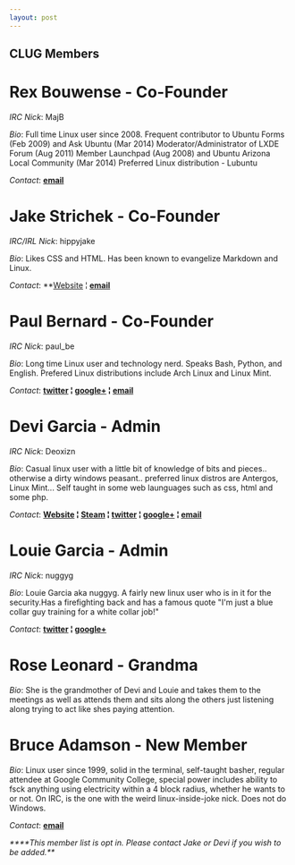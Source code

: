 ```yaml
---
layout: post
---
```


## **CLUG Members**

# **Rex Bouwense** - Co-Founder

*IRC Nick*:  MajB

*Bio*: Full time Linux user since 2008\. Frequent contributor to Ubuntu Forms (Feb 2009) and Ask Ubuntu (Mar 2014) Moderator/Administrator of LXDE Forum (Aug 2011) Member Launchpad (Aug 2008) and Ubuntu Arizona Local Community (Mar 2014) Preferred Linux distribution - Lubuntu

*Contact*:   **[email](mailto:majb@azloco.com)**

# **Jake Strichek** - Co-Founder

*IRC/IRL Nick*: hippyjake

*Bio*: Likes CSS and HTML. Has been known to evangelize Markdown and Linux.

*Contact*:  **[Website](https://hippyjake.github.io/) &brvbar;  **[email](mailto:hippyjake@gmail.com)**

# **Paul Bernard** - Co-Founder

*IRC Nick*:  paul_be

*Bio*: Long time Linux user and technology nerd. Speaks Bash, Python, and English. Prefered Linux distributions include Arch Linux and Linux Mint.

*Contact*: **[twitter](https://twitter.com/paul_ber) &brvbar; [google+](https://plus.google.com/+PaulBernard87) &brvbar; [email](mailto:paulbsocal@gmail.com)**

# **Devi Garcia** - Admin

*IRC Nick*:  Deoxizn

*Bio*: Casual linux user with a little bit of knowledge of bits and pieces.. otherwise a dirty windows peasant.. preferred linux distros are Antergos, Linux Mint... Self taught in some web launguages such as css, html and some php.

*Contact*:  **[Website](http://z0mbiexx.github.io) &brvbar; [Steam](https://steamcommunity.com/id/z0mbiexx) &brvbar; [twitter](https://twitter.com/z0mbiexx) &brvbar; [google+](https://plus.google.com/u/0/114554287269046116654 ) &brvbar; [email](mailto:asphyxiated.god@gmail.com)**

# **Louie Garcia** - Admin

*IRC Nick*:  nuggyg

*Bio*: Louie Garcia aka nuggyg. A fairly new linux user who is in it for the security.Has a firefighting back and has a famous quote "I'm just a blue collar guy training for a white collar job!"

*Contact*:  **[twitter](https://twitter.com/nuggy_g) &brvbar; [google+](https://plus.google.com/u/0/107489447128690285761)**

# **Rose Leonard** - Grandma

*Bio*: She is the grandmother of Devi and Louie and takes them to the meetings as well as attends them and sits along the others just listening along trying to act like shes paying attention.

# **Bruce Adamson** - New Member

*Bio*: Linux user since 1999, solid in the terminal, self-taught basher, regular attendee at Google Community College, special power includes ability to fsck anything using electricity within a 4 block radius, whether he wants to or not.  On IRC, is the one with the weird linux-inside-joke nick. Does not do Windows.

*Contact*:   **[email](mailto:hateno.hama@gmail.com)**

 
_****This member list is opt in. Please contact Jake or Devi if you wish to be added.**_
